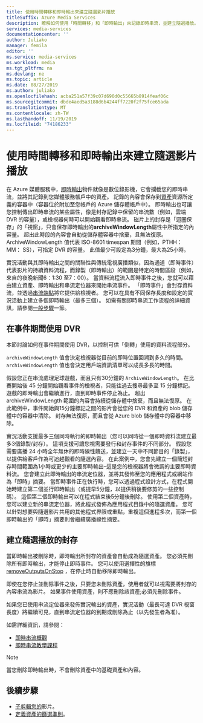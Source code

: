 ```yaml
---
title: 使用時間轉移和即時輸出來建立隨選影片播放
titleSuffix: Azure Media Services
description: 瞭解如何使用「時間轉移」和「即時輸出」來記錄即時串流，並建立隨選播放。
services: media-services
documentationcenter: ''
author: Juliako
manager: femila
editor: ''
ms.service: media-services
ms.workload: media
ms.tgt_pltfrm: na
ms.devlang: ne
ms.topic: article
ms.date: 08/27/2019
ms.author: juliako
ms.openlocfilehash: acba251a57f39c07d690d0c55665b8914feaf06c
ms.sourcegitcommit: dbde4aed5a3188d6b4244ff7220f2f75fce65ada
ms.translationtype: MT
ms.contentlocale: zh-TW
ms.lasthandoff: 11/19/2019
ms.locfileid: "74186233"
---
```

# <a name="use-time-shifting-and-live-outputs-to-create-on-demand-video-playback"></a>使用時間轉移和即時輸出來建立隨選影片播放

在 Azure 媒體服務中，[即時輸出](https://docs.microsoft.com/rest/api/media/liveoutputs)物件就像是數位錄影機，它會攔截您的即時串流，並將其記錄到您媒體服務帳戶中的資產。 記錄的內容會保存到[資產](https://docs.microsoft.com/rest/api/media/assets)資源所定義的容器中（容器位於附加至您帳戶的 Azure 儲存體帳戶中）。 即時輸出也可讓您控制傳出即時串流的某些屬性，像是封存記錄中保留的串流數（例如，雲端 DVR 的容量），或檢視器何時可以開始觀看即時串流。 磁片上的封存是「迴圈保存」的「視窗」，只會保存即時輸出的**archiveWindowLength**屬性中所指定的內容量。 超出此時段的內容會自動從儲存體容器中捨棄，且無法復原。 ArchiveWindowLength 值代表 ISO-8601 timespan 期間（例如，PTHH： MM： SS），可指定 DVR 的容量。 此值最少可設定為3分鐘，最大為25小時。

實況活動與其即時輸出之間的關聯性與傳統電視廣播類似，因為通道（即時事件）代表影片的持續資料流程，而錄製（即時輸出）的範圍是特定的時間區段（例如，來自的夜晚新聞6：1:30 至7：00）。 當資料流程流入即時事件之後，您就可以藉由建立資產、即時輸出和串流定位器來開始串流事件。 「即時事件」會封存資料流，並透過[串流端點](https://docs.microsoft.com/rest/api/media/streamingendpoints)將它提供給檢視者。 您可以在具有不同保存長度和設定的實況活動上建立多個即時輸出（最多三個）。 如需有關即時串流工作流程的詳細資訊，請參閱[一般步驟](live-streaming-overview.md#general-steps)一節。

## <a name="using-a-dvr-during-an-event"></a>在事件期間使用 DVR

本節討論如何在事件期間使用 DVR，以控制可供「倒轉」使用的資料流程部分。

`archiveWindowLength` 值會決定檢視器從目前的即時位置回溯到多久的時間。 `archiveWindowLength` 值也會決定用戶端資訊清單可以成長多長的時間。

假設您正在串流處理足球遊戲，而且只有30分鐘的 `ArchiveWindowLength`。 在比賽開始後 45 分鐘開始觀看事件的檢視者，只能往過去搜尋最多至 15 分鐘標記。 遊戲的即時輸出會繼續進行，直到即時事件停止為止。 超出 archiveWindowLength 範圍的內容會持續從儲存體中捨棄，而且無法復原。 在此範例中，事件開始與15分鐘標記之間的影片會從您的 DVR 和資產的 blob 儲存體中的容器中清除。 封存無法復原，而且會從 Azure blob 儲存體中的容器中移除。

實況活動支援最多三個同時執行的即時輸出（您可以同時從一個即時資料流建立最多3個錄製/封存）。 這項支援可讓您視需要發行和封存事件的不同部分。 假設您需要廣播 24 小時全年無休的即時線性饋送，並建立一天中不同節目的「錄製」，以提供給客戶作為可追趕觀看的隨選內容。 在此案例中，您會先建立一個簡短封存時間範圍為1小時或更少的主要即時輸出–這是您的檢視器將會微調的主要即時資料流。 您會建立此即時輸出的串流定位器，並將其發佈至您的應用程式或網站作為「即時」摘要。 當即時事件正在執行時，您可以透過程式設計方式，在程式開始時建立第二個並行即時輸出（或提早5分鐘，以提供稍後要修剪的一些控制碼）。 這個第二個即時輸出可以在程式結束後5分鐘後刪除。 使用第二個資產時，您可以建立新的串流定位器，將此程式發佈為應用程式目錄中的隨選資產。 您可以針對想要與隨選影片共用的其他程式界限或重點，重複這個進程多次，而第一個即時輸出的「即時」摘要則會繼續廣播線性摘要。

## <a name="creating-an-archive-for-on-demand-playback"></a>建立隨選播放的封存

當即時輸出被刪除時，即時輸出所封存的資產會自動成為隨選資產。 您必須先刪除所有即時輸出，才能停止即時事件。 您可以使用選擇性的旗標[removeOutputsOnStop](https://docs.microsoft.com/rest/api/media/liveevents/stop#request-body) ，在停止時自動移除即時輸出。

即使在您停止並刪除事件之後，只要您未刪除資產，使用者就可以視需要將封存的內容串流為影片。 如果事件使用資產，則不應刪除該資產;必須先刪除事件。

如果您已使用串流定位器來發佈實況輸出的資產，實況活動（最長可達 DVR 視窗長度）將繼續可見，直到串流定位器的到期或刪除為止（以先發生者為准）。

如需詳細資訊，請參閱：

- [即時串流概觀](live-streaming-overview.md)
- [即時串流教學課程](stream-live-tutorial-with-api.md)

> [!NOTE]
> 當您刪除即時輸出時，不會刪除資產中的基礎資產和內容。

## <a name="next-steps"></a>後續步驟

* [子剪輯您的](subclip-video-rest-howto.md)影片。
* [定義資產的篩選準則](filters-dynamic-manifest-rest-howto.md)。
